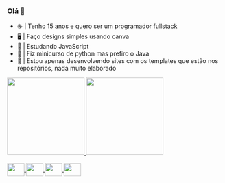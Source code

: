 ### Olá 👋

- ☕ | Tenho 15 anos e quero ser um programador fullstack
- 🖥️ | Faço designs simples usando canva
- 🤘 | Estudando JavaScript
- 🐍 | Fiz minicurso de python mas prefiro o Java
-  💼 | Estou apenas desenvolvendo sites com os templates que estão nos repositórios, nada muito elaborado

 <div>
<a href="https://github.com/gabrielkkskx">
<img loading="lazy" height="180em" src="https://github-readme-stats.vercel.app/api/top-langs/?username=gabrielkkskx&layout=compact&langs_count=7&theme=midnight-purple"/>
<img loading="lazy" height="180em" src="https://github-readme-stats.vercel.app/api?username=gabrielkkskx&show_icons=true&theme=midnight-purple&include_all_commits=true&count_private=true"/>
</div>

<div style="display: inline_block"><br>
 <img align="center" height="30" width="40" src="https://cdn.jsdelivr.net/gh/devicons/devicon/icons/chrome/chrome-original.svg" />
 <img align="center" height="30" width="40" src="https://cdn.jsdelivr.net/gh/devicons/devicon/icons/html5/html5-original.svg" />
 <img align="center" height="30" width="40" src="https://cdn.jsdelivr.net/gh/devicons/devicon/icons/css3/css3-original.svg" />
 <img align="center" height="30" width="40" src="https://cdn.jsdelivr.net/gh/devicons/devicon/icons/python/python-original.svg"/> 
</div>
